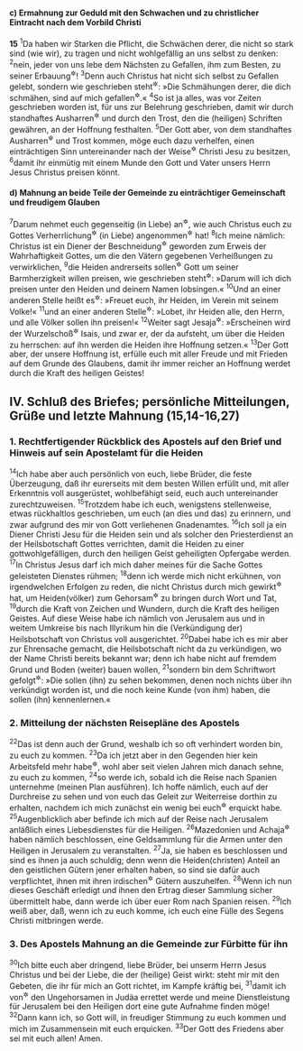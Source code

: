 #### c) Ermahnung zur Geduld mit den Schwachen und zu christlicher Eintracht nach dem Vorbild Christi

__15__
<sup>1</sup>Da haben wir Starken die Pflicht, die Schwächen derer, die nicht so stark sind (wie wir), zu tragen und nicht wohlgefällig an uns selbst zu denken:
<sup>2</sup>nein, jeder von uns lebe dem Nächsten zu Gefallen, ihm zum Besten, zu seiner Erbauung<sup title="= Förderung">&#x2732;</sup>!
<sup>3</sup>Denn auch Christus hat nicht sich selbst zu Gefallen gelebt, sondern wie geschrieben steht<sup title="Ps 69,10">&#x2732;</sup>: »Die Schmähungen derer, die dich schmähen, sind auf mich gefallen<sup title="= haben mich getroffen">&#x2732;</sup>.«
<sup>4</sup>So ist ja alles, was vor Zeiten geschrieben worden ist, für uns zur Belehrung geschrieben, damit wir durch standhaftes Ausharren<sup title="oder: Geduld">&#x2732;</sup> und durch den Trost, den die (heiligen) Schriften gewähren, an der Hoffnung festhalten.
<sup>5</sup>Der Gott aber, von dem standhaftes Ausharren<sup title="oder: Geduld">&#x2732;</sup> und Trost kommen, möge euch dazu verhelfen, einen einträchtigen Sinn untereinander nach der Weise<sup title="oder: dem Vorbilde">&#x2732;</sup> Christi Jesu zu besitzen,
<sup>6</sup>damit ihr einmütig mit einem Munde den Gott und Vater unsers Herrn Jesus Christus preisen könnt.

#### d) Mahnung an beide Teile der Gemeinde zu einträchtiger Gemeinschaft und freudigem Glauben

<sup>7</sup>Darum nehmet euch gegenseitig (in Liebe) an<sup title="oder: auf">&#x2732;</sup>, wie auch Christus euch zu Gottes Verherrlichung<sup title="oder: Ehre">&#x2732;</sup> (in Liebe) angenommen<sup title="oder: aufgenommen">&#x2732;</sup> hat!
<sup>8</sup>Ich meine nämlich: Christus ist ein Diener der Beschneidung<sup title="= der Juden">&#x2732;</sup> geworden zum Erweis der Wahrhaftigkeit Gottes, um die den Vätern gegebenen Verheißungen zu verwirklichen,
<sup>9</sup>die Heiden andrerseits sollen<sup title="oder: müssen">&#x2732;</sup> Gott um seiner Barmherzigkeit willen preisen, wie geschrieben steht<sup title="Ps 18,50">&#x2732;</sup>: »Darum will ich dich preisen unter den Heiden und deinem Namen lobsingen.«
<sup>10</sup>Und an einer anderen Stelle heißt es<sup title="5.Mose 32,43">&#x2732;</sup>: »Freuet euch, ihr Heiden, im Verein mit seinem Volke!«
<sup>11</sup>und an einer anderen Stelle<sup title="Ps 117,1">&#x2732;</sup>: »Lobet, ihr Heiden alle, den Herrn, und alle Völker sollen ihn preisen!«
<sup>12</sup>Weiter sagt Jesaja<sup title="Jes 11,10">&#x2732;</sup>: »Erscheinen wird der Wurzelschoß<sup title="= Sproß">&#x2732;</sup> Isais, und zwar er, der da aufsteht, um über die Heiden zu herrschen: auf ihn werden die Heiden ihre Hoffnung setzen.«
<sup>13</sup>Der Gott aber, der unsere Hoffnung ist, erfülle euch mit aller Freude und mit Frieden auf dem Grunde des Glaubens, damit ihr immer reicher an Hoffnung werdet durch die Kraft des heiligen Geistes!

## IV. Schluß des Briefes; persönliche Mitteilungen, Grüße und letzte Mahnung (15,14-16,27)

### 1. Rechtfertigender Rückblick des Apostels auf den Brief und Hinweis auf sein Apostelamt für die Heiden

<sup>14</sup>Ich habe aber auch persönlich von euch, liebe Brüder, die feste Überzeugung, daß ihr eurerseits mit dem besten Willen erfüllt und, mit aller Erkenntnis voll ausgerüstet, wohlbefähigt seid, euch auch untereinander zurechtzuweisen.
<sup>15</sup>Trotzdem habe ich euch, wenigstens stellenweise, etwas rückhaltlos geschrieben, um euch (an dies und das) zu erinnern, und zwar aufgrund des mir von Gott verliehenen Gnadenamtes.
<sup>16</sup>Ich soll ja ein Diener Christi Jesu für die Heiden sein und als solcher den Priesterdienst an der Heilsbotschaft Gottes verrichten, damit die Heiden zu einer gottwohlgefälligen, durch den heiligen Geist geheiligten Opfergabe werden.
<sup>17</sup>In Christus Jesus darf ich mich daher meines für die Sache Gottes geleisteten Dienstes rühmen;
<sup>18</sup>denn ich werde mich nicht erkühnen, von irgendwelchen Erfolgen zu reden, die nicht Christus durch mich gewirkt<sup title="oder: wirklich vollbracht">&#x2732;</sup> hat, um Heiden(völker) zum Gehorsam<sup title="= zur Bekehrung">&#x2732;</sup> zu bringen durch Wort und Tat,
<sup>19</sup>durch die Kraft von Zeichen und Wundern, durch die Kraft des heiligen Geistes. Auf diese Weise habe ich nämlich von Jerusalem aus und in weitem Umkreise bis nach Illyrikum hin die (Verkündigung der) Heilsbotschaft von Christus voll ausgerichtet.
<sup>20</sup>Dabei habe ich es mir aber zur Ehrensache gemacht, die Heilsbotschaft nicht da zu verkündigen, wo der Name Christi bereits bekannt war; denn ich habe nicht auf fremdem Grund und Boden (weiter) bauen wollen,
<sup>21</sup>sondern bin dem Schriftwort gefolgt<sup title="Jes 52,15">&#x2732;</sup>: »Die sollen (ihn) zu sehen bekommen, denen noch nichts über ihn verkündigt worden ist, und die noch keine Kunde (von ihm) haben, die sollen (ihn) kennenlernen.«

### 2. Mitteilung der nächsten Reisepläne des Apostels

<sup>22</sup>Das ist denn auch der Grund, weshalb ich so oft verhindert worden bin, zu euch zu kommen.
<sup>23</sup>Da ich jetzt aber in den Gegenden hier kein Arbeitsfeld mehr habe<sup title="= nicht mehr nötig bin">&#x2732;</sup>, wohl aber seit vielen Jahren mich danach sehne, zu euch zu kommen,
<sup>24</sup>so werde ich, sobald ich die Reise nach Spanien unternehme (meinen Plan ausführen). Ich hoffe nämlich, euch auf der Durchreise zu sehen und von euch das Geleit zur Weiterreise dorthin zu erhalten, nachdem ich mich zunächst ein wenig bei euch<sup title="oder: an euch">&#x2732;</sup> erquickt habe.
<sup>25</sup>Augenblicklich aber befinde ich mich auf der Reise nach Jerusalem anläßlich eines Liebesdienstes für die Heiligen.
<sup>26</sup>Mazedonien und Achaja<sup title="= Griechenland">&#x2732;</sup> haben nämlich beschlossen, eine Geldsammlung für die Armen unter den Heiligen in Jerusalem zu veranstalten.
<sup>27</sup>Ja, sie haben es beschlossen und sind es ihnen ja auch schuldig; denn wenn die Heiden(christen) Anteil an den geistlichen Gütern jener erhalten haben, so sind sie dafür auch verpflichtet, ihnen mit ihren irdischen<sup title="oder: weltlichen">&#x2732;</sup> Gütern auszuhelfen.
<sup>28</sup>Wenn ich nun dieses Geschäft erledigt und ihnen den Ertrag dieser Sammlung sicher übermittelt habe, dann werde ich über euer Rom nach Spanien reisen.
<sup>29</sup>Ich weiß aber, daß, wenn ich zu euch komme, ich euch eine Fülle des Segens Christi mitbringen werde.

### 3. Des Apostels Mahnung an die Gemeinde zur Fürbitte für ihn

<sup>30</sup>Ich bitte euch aber dringend, liebe Brüder, bei unserm Herrn Jesus Christus und bei der Liebe, die der (heilige) Geist wirkt: steht mir mit den Gebeten, die ihr für mich an Gott richtet, im Kampfe kräftig bei,
<sup>31</sup>damit ich von<sup title="oder: vor">&#x2732;</sup> den Ungehorsamen in Judäa errettet werde und meine Dienstleistung für Jerusalem bei den Heiligen dort eine gute Aufnahme finden möge!
<sup>32</sup>Dann kann ich, so Gott will, in freudiger Stimmung zu euch kommen und mich im Zusammensein mit euch erquicken.
<sup>33</sup>Der Gott des Friedens aber sei mit euch allen! Amen.